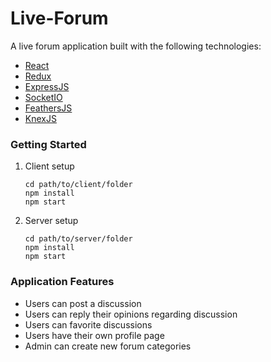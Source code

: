 # Live-Forum
A live forum application built with the following technologies:

* [React](https://facebook.github.io/react/)
* [Redux](http://redux.js.org/)
* [ExpressJS](https://expressjs.com/)
* [SocketIO](https://socket.io/)
* [FeathersJS](https://feathersjs.com/)
* [KnexJS](http://knexjs.org/)

### Getting Started

1. Client setup

    ```
    cd path/to/client/folder
    npm install
    npm start
    ```

2. Server setup

    ```
    cd path/to/server/folder
    npm install
    npm start
    ```

### Application Features
* Users can post a discussion
* Users can reply their opinions regarding discussion
* Users can favorite discussions
* Users have their own profile page
* Admin can create new forum categories
